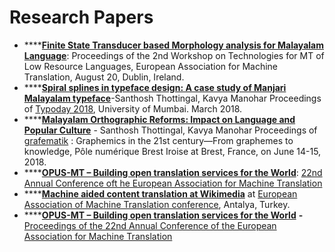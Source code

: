 # Research Papers

* ****[**Finite State Transducer based Morphology analysis for Malayalam Language**](https://www.aclweb.org/anthology/W19-6801/): Proceedings of the 2nd Workshop on Technologies for MT of Low Resource Languages, European Association for Machine Translation, August 20, Dublin, Ireland.&#x20;
* ****[**Spiral splines in typeface design: A case study of Manjari Malayalam typeface**](https://thottingal.in/documents/Spiral-Splines-Manjari.pdf)-Santhosh Thottingal, Kavya Manohar Proceedings of [Typoday 2018](http://www.typoday.in/), University of Mumbai. March 2018.
* ****[**Malayalam Orthographic Reforms: Impact on Language and Popular Culture**](https://thottingal.in/documents/Malayalam%20Orthographic%20Reforms\_%20Impact%20on%20Language%20and%20Popular%20Culture.pdf) - Santhosh Thottingal, Kavya Manohar Proceedings of [grafematik](http://conferences.telecom-bretagne.eu/grafematik/) : Graphemics in the 21st century—From graphemes to knowledge, Pôle numérique Brest Iroise at Brest, France, on June 14-15, 2018.
* ****[**OPUS-MT – Building open translation services for the World**](https://eamt2020.inesc-id.pt/proceedings-eamt2020.pdf):  [22nd Annual Conference oft he European Association for Machine Translation](https://eamt2020.inesc-id.pt/)
* ****[**Machine aided content translation at Wikimedia**](http://thottingal.in/documents/eamt2015\_cx.pdf) at [European Association of Machine Translation conference](http://eamt2015.org/), Antalya, Turkey. 
* ****[**OPUS-MT – Building open translation services for the World**](https://aclanthology.org/2020.eamt-1.61/) **-** [Proceedings of the 22nd Annual Conference of the European Association for Machine Translation](https://aclanthology.org/volumes/2020.eamt-1/)
